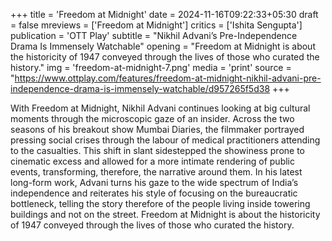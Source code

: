 +++
title = 'Freedom at Midnight'
date = 2024-11-16T09:22:33+05:30
draft = false
mreviews = ['Freedom at Midnight']
critics = ['Ishita Sengupta']
publication = 'OTT Play'
subtitle = "Nikhil Advani’s Pre-Independence Drama Is Immensely Watchable"
opening = "Freedom at Midnight is about the historicity of 1947 conveyed through the lives of those who curated the history."
img = 'freedom-at-midnight-7.png'
media = 'print'
source = "https://www.ottplay.com/features/freedom-at-midnight-nikhil-advani-pre-independence-drama-is-immensely-watchable/d957265f5d38
+++

With Freedom at Midnight, Nikhil Advani continues looking at big cultural moments through the microscopic gaze of an insider. Across the two seasons of his breakout show Mumbai Diaries, the filmmaker portrayed pressing social crises through the labour of medical practitioners attending to the casualties. This shift in slant sidestepped the showiness prone to cinematic excess and allowed for a more intimate rendering of public events, transforming, therefore, the narrative around them. In his latest long-form work, Advani turns his gaze to the wide spectrum of India’s independence and reiterates his style of focusing on the bureaucratic bottleneck, telling the story therefore of the people living inside towering buildings and not on the street. Freedom at Midnight is about the historicity of 1947 conveyed through the lives of those who curated the history.

